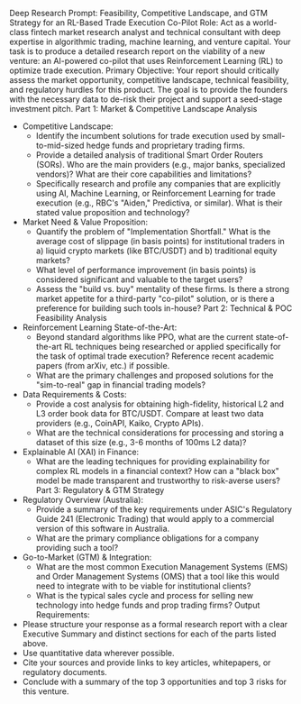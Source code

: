 Deep Research Prompt: Feasibility, Competitive Landscape, and GTM Strategy for an RL-Based Trade Execution Co-Pilot
Role: Act as a world-class fintech market research analyst and technical consultant with deep expertise in algorithmic trading, machine learning, and venture capital. Your task is to produce a detailed research report on the viability of a new venture: an AI-powered co-pilot that uses Reinforcement Learning (RL) to optimize trade execution.
Primary Objective: Your report should critically assess the market opportunity, competitive landscape, technical feasibility, and regulatory hurdles for this product. The goal is to provide the founders with the necessary data to de-risk their project and support a seed-stage investment pitch.
Part 1: Market & Competitive Landscape Analysis
 * Competitive Landscape:
   * Identify the incumbent solutions for trade execution used by small-to-mid-sized hedge funds and proprietary trading firms.
   * Provide a detailed analysis of traditional Smart Order Routers (SORs). Who are the main providers (e.g., major banks, specialized vendors)? What are their core capabilities and limitations?
   * Specifically research and profile any companies that are explicitly using AI, Machine Learning, or Reinforcement Learning for trade execution (e.g., RBC's "Aiden," Predictiva, or similar). What is their stated value proposition and technology?
 * Market Need & Value Proposition:
   * Quantify the problem of "Implementation Shortfall." What is the average cost of slippage (in basis points) for institutional traders in a) liquid crypto markets (like BTC/USDT) and b) traditional equity markets?
   * What level of performance improvement (in basis points) is considered significant and valuable to the target users?
   * Assess the "build vs. buy" mentality of these firms. Is there a strong market appetite for a third-party "co-pilot" solution, or is there a preference for building such tools in-house?
Part 2: Technical & POC Feasibility Analysis
 * Reinforcement Learning State-of-the-Art:
   * Beyond standard algorithms like PPO, what are the current state-of-the-art RL techniques being researched or applied specifically for the task of optimal trade execution? Reference recent academic papers (from arXiv, etc.) if possible.
   * What are the primary challenges and proposed solutions for the "sim-to-real" gap in financial trading models?
 * Data Requirements & Costs:
   * Provide a cost analysis for obtaining high-fidelity, historical L2 and L3 order book data for BTC/USDT. Compare at least two data providers (e.g., CoinAPI, Kaiko, Crypto APIs).
   * What are the technical considerations for processing and storing a dataset of this size (e.g., 3-6 months of 100ms L2 data)?
 * Explainable AI (XAI) in Finance:
   * What are the leading techniques for providing explainability for complex RL models in a financial context? How can a "black box" model be made transparent and trustworthy to risk-averse users?
Part 3: Regulatory & GTM Strategy
 * Regulatory Overview (Australia):
   * Provide a summary of the key requirements under ASIC's Regulatory Guide 241 (Electronic Trading) that would apply to a commercial version of this software in Australia.
   * What are the primary compliance obligations for a company providing such a tool?
 * Go-to-Market (GTM) & Integration:
   * What are the most common Execution Management Systems (EMS) and Order Management Systems (OMS) that a tool like this would need to integrate with to be viable for institutional clients?
   * What is the typical sales cycle and process for selling new technology into hedge funds and prop trading firms?
Output Requirements:
 * Please structure your response as a formal research report with a clear Executive Summary and distinct sections for each of the parts listed above.
 * Use quantitative data wherever possible.
 * Cite your sources and provide links to key articles, whitepapers, or regulatory documents.
 * Conclude with a summary of the top 3 opportunities and top 3 risks for this venture.